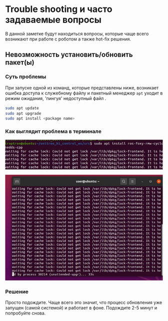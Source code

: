 # **Trouble shooting и часто задаваемые вопросы**

В данной заметке будут находиться вопросы, которые чаще всего возникают при работе с роботом а также hot-fix решения.

## Невозможность установить/обновить пакет(ы)
### Суть проблемы 

При запуске одной из команд, которые представлены ниже, возникает ошибка доступа к служебному файлу и пакетный менеджер `apt` уходит в режим ожидания, 'пингуя' недоступный файл .

```bash
sudo apt update
sudo apt upgrade
sudo apt install <package name>
```

### Как выглядит проблема в терминале

![](./photo_for_instructions/trouble_shooting/apt_1.jpg)

![](./photo_for_instructions/trouble_shooting/apt_2.jpg)

### Решение
Просто подождите. Чаще всего это значит, что процесс обновления уже запущен (самой системой) и работает в фоне. Подождите 2-5 минут и попробуйте снова.